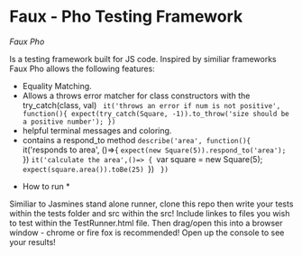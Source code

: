 # Faux - Pho Testing Framework

*Faux Pho*

Is a testing framework built for JS code. Inspired  by similiar frameworks Faux Pho allows the following features: 

- Equality Matching.
- Allows a throws error matcher for class constructors with the try_catch(class, val)
 ` it('throws an error if num is not positive', function(){
    expect(try_catch(Square, -1)).to_throw('size should be a positive number');
  })`
 - helpful terminal messages and coloring.
 - contains a respond_to method
    `describe('area', function(){
      `it('responds to area', ()=>{
      `expect(new Square(5)).respond_to('area');
      `})
      `it('calculate the area',()=> {
       `var square = new Square(5);
        `expect(square.area()).toBe(25)
      `})
 ` })`
 
 * How to run *
 
Similiar to Jasmines stand alone runner, clone this repo then write your tests within the tests folder and src within the src!
Include linkes to files you wish to test within the TestRunner.html file. 
Then drag/open this into a browser window - chrome or fire fox is recommended!
Open up the console to see your results!
